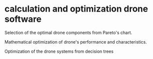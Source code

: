 # calculation and optimization drone software

Selection of the optimal drone components from Pareto's chart.

Mathematical optimization of drone's performance and characteristics.

Optimization of the drone systems from decision trees 
